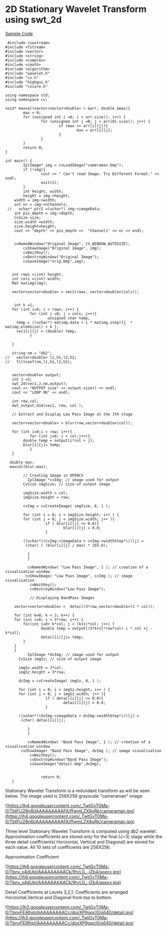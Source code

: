 # 2D Stationary Wavelet Transform using swt\_2d #

[Sample Code](http://code.google.com/p/wavelet1d/source/browse/trunk/demo/swt2Ddemo.cpp)

```
 #include <iostream>
#include <fstream>
#include <vector>
#include <string>
#include <complex>
#include <cmath>
#include <algorithm>
#include "wavelet.h"
#include "cv.h"
#include "highgui.h"
#include "cxcore.h"

using namespace std;
using namespace cv;

void* maxval(vector<vector<double> > &arr, double &max){
        max = 0;
        for (unsigned int i =0; i < arr.size(); i++) {
                for (unsigned int j =0; j < arr[0].size(); j++) {
                        if (max <= arr[i][j]){
                                max = arr[i][j];
                        }
                }
        }
        return 0;
}

int main() {
        IplImage* img = cvLoadImage("cameraman.bmp");
        if (!img){
                cout << " Can't read Image. Try Different Format." << endl;
                exit(1);
        }
        int height, width;
        height = img->height;
    width = img->width;
    int nc = img->nChannels;
 //   uchar* ptr2 =(uchar*) img->imageData;
    int pix_depth = img->depth;
    CvSize size;
    size.width =width;
    size.height=height;
    cout << "depth" << pix_depth <<  "Channels" << nc << endl;


    cvNamedWindow("Original Image", CV_WINDOW_AUTOSIZE);
        cvShowImage("Original Image", img);
        cvWaitKey();
        cvDestroyWindow("Original Image");
        cvSaveImage("orig.bmp",img);


   int rows =(int) height;
   int cols =(int) width;
   Mat matimg(img);

   vector<vector<double> > vec1(rows, vector<double>(cols));


    int k =1;
   for (int i=0; i < rows; i++) {
           for (int j =0; j < cols; j++){
                   unsigned char temp;
     temp = ((uchar*) matimg.data + i * matimg.step)[j  * matimg.elemSize() + k ];
     vec1[i][j] = (double) temp;
           }

   }

   string nm = "db2";
//   vector<double> l1,h1,l2,h2;
//   filtcoef(nm,l1,h1,l2,h2);


   vector<double> output;
   int J =3;
   swt_2d(vec1,J,nm,output);
   cout << "OUTPUT size" << output.size() << endl;
   cout << "LOOP OK" << endl;

   int row,col;
   dwt_output_dim(vec1, row, col );

   // Extract and Display Low Pass Image at the Jth stage

   vector<vector<double> > blur(row,vector<double>(col));

   for (int i=0;i < row; i++){
           for (int j=0; j < col;j++){
        double temp = output[i*col + j];
        blur[i][j]= temp;
           }
   }

  double max;
  maxval(blur,max);

        // Creating Image in OPENCV
          IplImage *cvImg; // image used for output
        CvSize imgSize; // size of output image

        imgSize.width = col;
        imgSize.height = row;

        cvImg = cvCreateImage( imgSize, 8, 1 );

        for (int i = 0; i < imgSize.height; i++ ) {
        for (int j = 0; j < imgSize.width; j++ ){
                  if ( blur[i][j] <= 0.0){
                          blur[i][j] = 0.0;
                  }

        ((uchar*)(cvImg->imageData + cvImg->widthStep*i))[j] =
         (char) ( (blur[i][j] / max) * 255.0);

          }
          }

          cvNamedWindow( "Low Pass Image", 1 ); // creation of a visualisation window
         cvShowImage( "Low Pass Image", cvImg ); // image visualisation
           cvWaitKey();
           cvDestroyWindow("Low Pass Image");

           // Displaying BandPass Images

    vector<vector<double> >  detail(3*row,vector<double>(J * col));

    for (int k=0; k < J; k++) {
    for (int i=0; i < 3*row; i++) {
        for(int j=0+ k*col; j < (k+1)*col; j++) {
                double temp = output[(3*k+1)*row*col+ i * col +j - k*col];
                detail[i][j]= temp;
        }
    }
    }
          IplImage *dvImg; // image used for output
      CvSize imgSz; // size of output image

      imgSz.width = J*col;
      imgSz.height = 3*row;

      dvImg = cvCreateImage( imgSz, 8, 1 );

      for (int i = 0; i < imgSz.height; i++ ) {
      for (int j = 0; j < imgSz.width; j++ ){
                  if ( detail[i][j] <= 0.0){
                          detail[i][j] = 0.0;
                  }

      ((uchar*)(dvImg->imageData + dvImg->widthStep*i))[j] =
       (char) detail[i][j];

          }
          }

          cvNamedWindow( "Band Pass Image", 1 ); // creation of a visualisation window
       cvShowImage( "Band Pass Image", dvImg ); // image visualisation
           cvWaitKey();
           cvDestroyWindow("Band Pass Image");
           cvSaveImage("detail.bmp",dvImg);


                return 0;
   }
```

Stationary Wavelet Transform is a redundant transform as will be seen below. The image used is 256X256 grayscale "cameraman" image.

![https://lh4.googleusercontent.com/_TwtGvT0Ma-0/TbtFlJ28n6I/AAAAAAAAAFA/ffwmLZX8oRk/cameraman.jpg](https://lh4.googleusercontent.com/_TwtGvT0Ma-0/TbtFlJ28n6I/AAAAAAAAAFA/ffwmLZX8oRk/cameraman.jpg)

Three level Stationary Wavelet Transform is computed using db2 wavelet. Approximation coefficients are stored only for the final (J=3) stage while the three detail coefficients( Horizontal, Vertical and Diagonal) are stored for each value. All 10 sets of coefficients are 256X256.

Approximation Coefficient

![https://lh6.googleusercontent.com/_TwtGvT0Ma-0/Tbnv_x4dUbI/AAAAAAAAACk/9tvLG_-iZb4/apprx.jpg](https://lh6.googleusercontent.com/_TwtGvT0Ma-0/Tbnv_x4dUbI/AAAAAAAAACk/9tvLG_-iZb4/apprx.jpg)

Detail Coefficients at Levels 3,2,1. Coefficients are arranged Horizontal,Vertical and Diagonal from top to bottom.

![https://lh3.googleusercontent.com/_TwtGvT0Ma-0/TbnvFEiRhpI/AAAAAAAAACc/doxXP9gpcl0/s640/detail.jpg](https://lh3.googleusercontent.com/_TwtGvT0Ma-0/TbnvFEiRhpI/AAAAAAAAACc/doxXP9gpcl0/s640/detail.jpg)